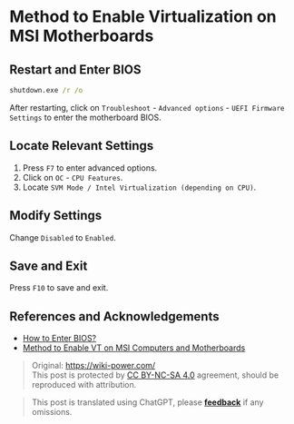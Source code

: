 # Method to Enable Virtualization on MSI Motherboards

## Restart and Enter BIOS

```cmd
shutdown.exe /r /o
```

After restarting, click on `Troubleshoot` - `Advanced options` - `UEFI Firmware Settings` to enter the motherboard BIOS.

## Locate Relevant Settings

1. Press `F7` to enter advanced options.
2. Click on `OC` - `CPU Features`.
3. Locate `SVM Mode / Intel Virtualization (depending on CPU)`.

## Modify Settings

Change `Disabled` to `Enabled`.

## Save and Exit

Press `F10` to save and exit.

## References and Acknowledgements

- [How to Enter BIOS?](https://zhuanlan.zhihu.com/p/34223088)
- [Method to Enable VT on MSI Computers and Motherboards](http://mumu.163.com/20181108/25905_784199.html)

> Original: <https://wiki-power.com/>  
> This post is protected by [CC BY-NC-SA 4.0](https://creativecommons.org/licenses/by/4.0/deed.en) agreement, should be reproduced with attribution.

> This post is translated using ChatGPT, please [**feedback**](https://github.com/linyuxuanlin/Wiki_MkDocs/issues/new) if any omissions.